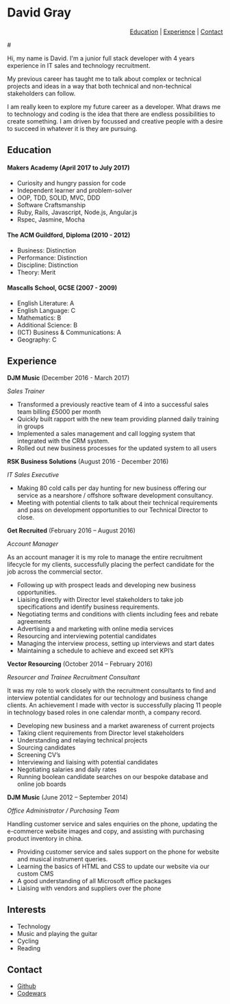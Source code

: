  <h1>David Gray</h1><p align="right"><a href="#education">Education</a> | <a href="#experience">Experience</a> | <a href="#contact">Contact</a></p>
# 

Hi, my name is David.
I'm a junior full stack developer with 4 years experience in IT sales and technology recruitment.

My previous career has taught me to talk about complex or technical projects and ideas in a way that both technical and non-technical stakeholders can follow.

I am really keen to explore my future career as a developer. What draws me to technology and coding is the idea that there are endless possibilities to create something. I am driven by focussed and creative people with a desire to succeed in whatever it is they are pursuing.

<!--
## Skills

#### This Skill

Descriptive paragraph of how capable you are at this skill and, if relevant, how it has developed.

- Experience
- Achievements
- Evidence

#### Another Skill

Descriptive paragraph of how capable you are at this skill and, if relevant, how it has developed.

- I achieved A during my work at B (job, or otherwise)
- I contributed to the growth of X while doing Y (job, or otherwise)
- I built this, made this, broke this, fixed this, etc.
- A link to some on-line evidence (blogs, videos, articles, etc.)
-->

## <a name="#education">Education</a>

#### Makers Academy (April 2017 to July 2017)

- Curiosity and hungry passion for code
- Independent learner and problem-solver
- OOP, TDD, SOLID, MVC, DDD
- Software Craftsmanship
- Ruby, Rails, Javascript, Node.js, Angular.js
- Rspec, Jasmine, Mocha

#### The ACM Guildford, Diploma (2010 - 2012)

- Business:                           Distinction
- Performance:                        Distinction
- Discipline:                         Distinction
- Theory:                             Merit

#### Mascalls School, GCSE (2007 - 2009)

- English Literature:				            A
- English Language:				              C
- Mathematics: 					                B
- Additional Science:				            B
- (ICT) Business & Communications:			A
- Geography:					                  C

## <a name="#experience">Experience</a>

**DJM Music** (December 2016 - March 2017)

*Sales Trainer*  

- Transformed a previously reactive team of 4 into a successful sales team billing £5000 per month
- Quickly built rapport with the new team providing planned daily training in groups
- Implemented a sales management and call logging system that integrated with the CRM system.
- Rolled out new business processes for the updated system to all users


**RSK Business Solutions** (August 2016 - December 2016)

*IT Sales Executive*
- Making 80 cold calls per day hunting for new business offering our service as a nearshore / offshore software development consultancy.
- Meeting with potential clients to talk about their technical requirements and pass on development opportunities to our Technical Director to close.


**Get Recruited** (February 2016 – August 2016)

*Account Manager*

As an account manager it is my role to manage the entire recruitment lifecycle for my clients, successfully placing the perfect candidate for the job across the commercial sector.

- Following up with prospect leads and developing new business opportunities.
- Liaising directly with Director level stakeholders to take job specifications and identify  business requirements.
- Negotiating terms and conditions with clients including fees and rebate agreements
- Advertising a and marketing with online media services
- Resourcing and interviewing potential candidates
- Managing the interview process, setting up interviews and start dates
- Maintaining a schedule to achieve and exceed set KPI’s


**Vector Resourcing** (October 2014 – February 2016)

*Resourcer and Trainee Recruitment Consultant*

It was my role to work closely with the recruitment consultants to find and interview potential candidates for our technology and business change clients.
An achievement I made with vector is successfully placing 11 people in technology based roles in one calendar month, a company record.

- Developing new business and a market awareness of current projects
- Taking client requirements from Director level stakeholders
- Understanding and relaying technical projects
- Sourcing candidates
- Screening CV’s
- Interviewing and liaising with potential candidates
- Negotiating salaries and daily rates
- Running boolean candidate searches on our bespoke database and online job boards


**DJM Music** (June 2012 – September 2014)

*Office Administrator / Purchasing Team*

Handling customer service and sales enquiries on the phone, updating the e-commerce website images and copy, and assisting with purchasing product inventory in china.

- Providing customer service and sales support on the phone for website and musical instrument queries.
- Learning the basics of HTML and CSS to update our website via our custom CMS
- A good understanding of all Microsoft office packages
- Liaising with vendors and suppliers over the phone


## Interests

- Technology
- Music and playing the guitar
- Cycling
- Reading

## <a name="#contact">Contact</a>

- <a href="https://github.com/DSeanGray">Github</a>
- <a href="https://www.codewars.com/users/DSeanGray">Codewars</a>
